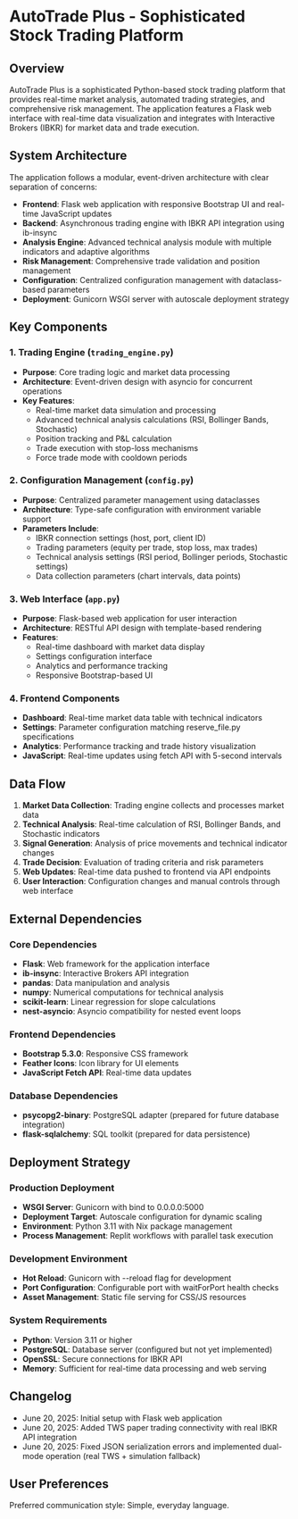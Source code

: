 # AutoTrade Plus - Sophisticated Stock Trading Platform

## Overview

AutoTrade Plus is a sophisticated Python-based stock trading platform that provides real-time market analysis, automated trading strategies, and comprehensive risk management. The application features a Flask web interface with real-time data visualization and integrates with Interactive Brokers (IBKR) for market data and trade execution.

## System Architecture

The application follows a modular, event-driven architecture with clear separation of concerns:

- **Frontend**: Flask web application with responsive Bootstrap UI and real-time JavaScript updates
- **Backend**: Asynchronous trading engine with IBKR API integration using ib-insync
- **Analysis Engine**: Advanced technical analysis module with multiple indicators and adaptive algorithms
- **Risk Management**: Comprehensive trade validation and position management
- **Configuration**: Centralized configuration management with dataclass-based parameters
- **Deployment**: Gunicorn WSGI server with autoscale deployment strategy

## Key Components

### 1. Trading Engine (`trading_engine.py`)
- **Purpose**: Core trading logic and market data processing
- **Architecture**: Event-driven design with asyncio for concurrent operations
- **Key Features**:
  - Real-time market data simulation and processing
  - Advanced technical analysis calculations (RSI, Bollinger Bands, Stochastic)
  - Position tracking and P&L calculation
  - Trade execution with stop-loss mechanisms
  - Force trade mode with cooldown periods

### 2. Configuration Management (`config.py`)
- **Purpose**: Centralized parameter management using dataclasses
- **Architecture**: Type-safe configuration with environment variable support
- **Parameters Include**:
  - IBKR connection settings (host, port, client ID)
  - Trading parameters (equity per trade, stop loss, max trades)
  - Technical analysis settings (RSI period, Bollinger periods, Stochastic settings)
  - Data collection parameters (chart intervals, data points)

### 3. Web Interface (`app.py`)
- **Purpose**: Flask-based web application for user interaction
- **Architecture**: RESTful API design with template-based rendering
- **Features**:
  - Real-time dashboard with market data display
  - Settings configuration interface
  - Analytics and performance tracking
  - Responsive Bootstrap-based UI

### 4. Frontend Components
- **Dashboard**: Real-time market data table with technical indicators
- **Settings**: Parameter configuration matching reserve_file.py specifications
- **Analytics**: Performance tracking and trade history visualization
- **JavaScript**: Real-time updates using fetch API with 5-second intervals

## Data Flow

1. **Market Data Collection**: Trading engine collects and processes market data
2. **Technical Analysis**: Real-time calculation of RSI, Bollinger Bands, and Stochastic indicators
3. **Signal Generation**: Analysis of price movements and technical indicator changes
4. **Trade Decision**: Evaluation of trading criteria and risk parameters
5. **Web Updates**: Real-time data pushed to frontend via API endpoints
6. **User Interaction**: Configuration changes and manual controls through web interface

## External Dependencies

### Core Dependencies
- **Flask**: Web framework for the application interface
- **ib-insync**: Interactive Brokers API integration
- **pandas**: Data manipulation and analysis
- **numpy**: Numerical computations for technical analysis
- **scikit-learn**: Linear regression for slope calculations
- **nest-asyncio**: Asyncio compatibility for nested event loops

### Frontend Dependencies
- **Bootstrap 5.3.0**: Responsive CSS framework
- **Feather Icons**: Icon library for UI elements
- **JavaScript Fetch API**: Real-time data updates

### Database Dependencies
- **psycopg2-binary**: PostgreSQL adapter (prepared for future database integration)
- **flask-sqlalchemy**: SQL toolkit (prepared for data persistence)

## Deployment Strategy

### Production Deployment
- **WSGI Server**: Gunicorn with bind to 0.0.0.0:5000
- **Deployment Target**: Autoscale configuration for dynamic scaling
- **Environment**: Python 3.11 with Nix package management
- **Process Management**: Replit workflows with parallel task execution

### Development Environment
- **Hot Reload**: Gunicorn with --reload flag for development
- **Port Configuration**: Configurable port with waitForPort health checks
- **Asset Management**: Static file serving for CSS/JS resources

### System Requirements
- **Python**: Version 3.11 or higher
- **PostgreSQL**: Database server (configured but not yet implemented)
- **OpenSSL**: Secure connections for IBKR API
- **Memory**: Sufficient for real-time data processing and web serving

## Changelog

- June 20, 2025: Initial setup with Flask web application
- June 20, 2025: Added TWS paper trading connectivity with real IBKR API integration
- June 20, 2025: Fixed JSON serialization errors and implemented dual-mode operation (real TWS + simulation fallback)

## User Preferences

Preferred communication style: Simple, everyday language.